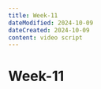 ```yaml
---
title: Week-11
dateModified: 2024-10-09
dateCreated: 2024-10-09
content: video script
---
```


# Week-11
